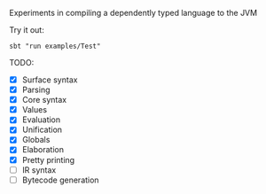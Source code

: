 Experiments in compiling a dependently typed language to the JVM

Try it out:
```
sbt "run examples/Test"
```

TODO:
- [x] Surface syntax
- [x] Parsing
- [x] Core syntax
- [x] Values
- [x] Evaluation
- [x] Unification
- [x] Globals
- [x] Elaboration
- [x] Pretty printing
- [ ] IR syntax
- [ ] Bytecode generation
